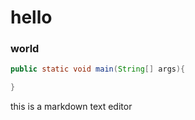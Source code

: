 # hello

### world

```java
public static void main(String[] args){

}
```

this is a markdown text editor
